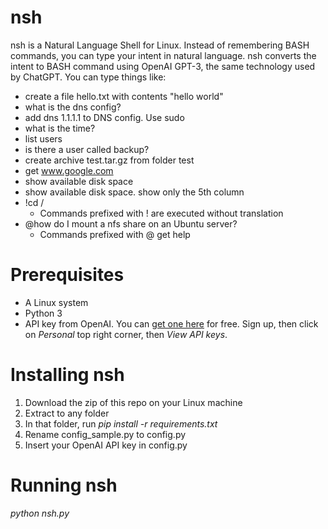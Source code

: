 # nsh

nsh is a Natural Language Shell for Linux. Instead of remembering BASH commands, you can type your intent in natural language. nsh converts the intent to BASH command using OpenAI GPT-3, the same technology used by ChatGPT. You can type things like:

* create a file hello.txt with contents "hello world"
* what is the dns config?
* add dns 1.1.1.1 to DNS config. Use sudo
* what is the time?
* list users
* is there a user called backup?
* create archive test.tar.gz from folder test
* get www.google.com
* show available disk space
* show available disk space. show only the 5th column
* !cd /
    * Commands prefixed with ! are executed without translation
* @how do I mount a nfs share on an Ubuntu server?
    * Commands prefixed with @ get help

# Prerequisites
* A Linux system
* Python 3
* API key from OpenAI. You can [get one here](https://platform.openai.com/playground) for free. Sign up, then click on *Personal* top right corner, then *View API keys*.

# Installing nsh
1. Download the zip of this repo on your Linux machine
2. Extract to any folder
3. In that folder, run *pip install -r requirements.txt*
3. Rename config_sample.py to config.py
4. Insert your OpenAI API key in config.py

# Running nsh
*python nsh.py*